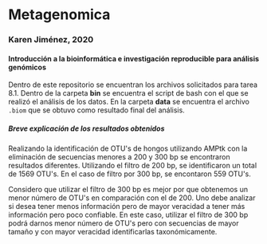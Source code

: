 # Metagenomica
### Karen Jiménez, 2020
#### Introducción a la bioinformática e investigación reproducible para análisis genómicos

Dentro de este repositorio se encuentran los archivos solicitados para tarea 8.1. Dentro de la carpeta **bin** se encuentra el script de bash con el que se realizó el análisis de los datos. En la carpeta **data** se encuentra el archivo `.biom` que se obtuvo como resultado final del análisis. 

##### Breve explicación de los resultados obtenidos

Realizando la identificación de OTU's de hongos utilizando AMPtk con la eliminación de secuencias menores a 200 y 300 bp se encontraron resultados diferentes. Utilizando el filtro de 200 bp, se identificaron un total de 1569 OTU's. En el caso de filtro por 300 bp, se encontaron 559 OTU's.

Considero que utilizar el filtro de 300 bp es mejor por que obtenemos un menor número de OTU's en comparación con el de 200. Uno debe analizar si desea tener menos información pero de mayor veracidad a tener más información pero poco confiable. En este caso, utilizar el filtro de 300 bp podrá darnos menor número de OTU's pero con secuencias de mayor tamaño y con mayor veracidad identificarlas taxonómicamente.
